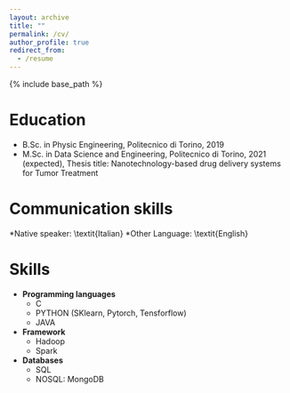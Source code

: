 ```yaml
---
layout: archive
title: ""
permalink: /cv/
author_profile: true
redirect_from:
  - /resume
---
```


{% include base_path %}

Education
======
* B.Sc. in Physic Engineering, Politecnico di Torino, 2019
* M.Sc. in Data Science and Engineering, Politecnico di Torino, 2021 (expected), Thesis title: Nanotechnology-based drug delivery systems for Tumor Treatment 



Communication skills
======
*Native speaker: \textit{Italian}
*Other Language: \textit{English}

Skills
======
* **Programming languages**
  * C
  * PYTHON (SKlearn, Pytorch, Tensforflow)
  * JAVA
* **Framework**
  * Hadoop
  * Spark
* **Databases**
  * SQL
  * NOSQL: MongoDB
 


